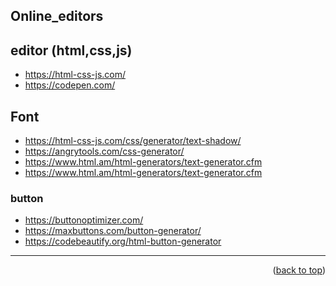 <a name="topage"></a>

## Online_editors

## editor (html,css,js)
* https://html-css-js.com/
* https://codepen.com/

## Font

* https://html-css-js.com/css/generator/text-shadow/
* https://angrytools.com/css-generator/
* https://www.html.am/html-generators/text-generator.cfm
* https://www.html.am/html-generators/text-generator.cfm

### button
* https://buttonoptimizer.com/
* https://maxbuttons.com/button-generator/
* https://codebeautify.org/html-button-generator


-----

<p align="right">(<a href="#topage">back to top</a>)</p>
<br/>
<br/>
